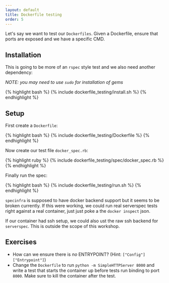```yaml
---
layout: default
title: Dockerfile testing
order: 5
---
```


Let's say we want to test our `Dockerfiles`. Given a Dockerfile, ensure that ports are exposed and
we have a specific CMD.

Installation
------------

This is going to be more of an `rspec` style test and we also need another dependency:

_NOTE: you may need to use `sudo` for installation of gems_

{% highlight bash %}
{% include dockerfile_testing/install.sh %}
{% endhighlight %}

Setup
-----

First create a `Dockerfile`:

{% highlight bash %}
{% include dockerfile_testing/Dockerfile %}
{% endhighlight %}

Now create our test file `docker_spec.rb`:

{% highlight ruby %}
{% include dockerfile_testing/spec/docker_spec.rb %}
{% endhighlight %}

Finally run the spec:

{% highlight bash %}
{% include dockerfile_testing/run.sh %}
{% endhighlight %}

`specinfra` is supposed to have docker backend support but it seems to be broken currently. If this were working, we could run real serverspec tests right against a real container, just just poke a the `docker inspect` json.

If our container had ssh setup, we could also ust the raw ssh backend for `serverspec`. This is outside the scope of this workshop.

Exercises
---------

* How can we ensure there is _no_ ENTRYPOINT? (Hint: `["Config"]["Entrypoint"]`)
* Change the `Dockerfile` to run `python -m SimpleHTTPServer 8000` and write a test that starts the container up before tests run binding to port `8000`. Make sure to kill the container after the test.
